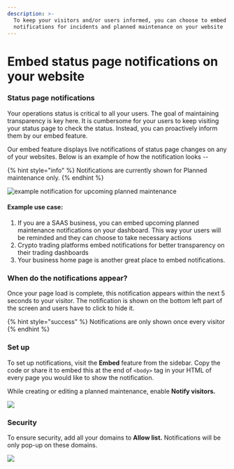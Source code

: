 ```yaml
---
description: >-
  To keep your visitors and/or users informed, you can choose to embed
  notifications for incidents and planned maintenance on your website
---
```


# Embed status page notifications on your website

### Status page notifications

Your operations status is critical to all your users. The goal of maintaining transparency is key here. It is cumbersome for your users to keep visiting your status page to check the status. Instead, you can proactively inform them by our embed feature.&#x20;

Our embed feature displays live notifications of status page changes on any of your websites. Below is an example of how the notification looks --

{% hint style="info" %}
Notifications are currently shown for Planned maintenance only.
{% endhint %}

![example notification for upcoming planned maintenance](<../.gitbook/assets/image (144) (1).png>)

#### Example use case:

1. If you are a SAAS business, you can embed upcoming planned maintenance notifications on your dashboard. This way your users will be reminded and they can choose to take necessary actions
2. Crypto trading platforms embed notifications for better transparency on their trading dashboards
3. Your business home page is another great place to embed notifications.

### When do the notifications appear?

Once your page load is complete, this notification appears within the next 5 seconds to your visitor. The notification is shown on the bottom left part of the screen and users have to click to hide it.&#x20;

{% hint style="success" %}
Notifications are only shown once every visitor
{% endhint %}

### Set up

To set up notifications, visit the **Embed** feature from the sidebar. Copy the code or share it to embed this at the end of `<body>` tag in your HTML of every page you would like to show the notification.

While creating or editing a planned maintenance, enable **Notify visitors.**&#x20;

![](<../.gitbook/assets/Image 2022-05-12 17-21-38.png>)

### Security

To ensure security, add all your domains to **Allow list.** Notifications will be only pop-up on these domains.

![](<../.gitbook/assets/image (146).png>)

